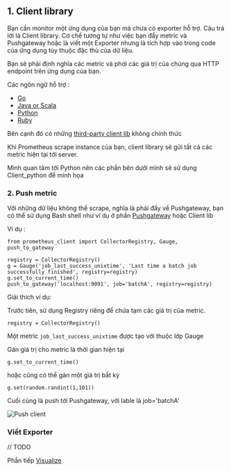 ## 1. Client library 

Bạn cần monitor một ứng dụng của bạn mà chưa có exporter hỗ trợ. Câu trả lời là Client library. Cơ chế tương tự như việc bạn đẩy metric và Pushgateway hoặc là viết một Exporter nhưng là tích hợp vào trong code của ứng dụng tùy thuộc đặc thù của dữ liệu.

Bạn sẽ phải định nghĩa các metric và phơi các giá trị của chúng qua HTTP endpoint trên ứng dụng của bạn. 

Các ngôn ngữ hỗ trợ :

- [Go](https://github.com/prometheus/client_golang)
- [Java or Scala](https://github.com/prometheus/client_java)
- [Python](https://github.com/prometheus/client_python)
- [Ruby](https://github.com/prometheus/client_ruby)

Bên cạnh đó có những [third-party client lib](https://prometheus.io/docs/instrumenting/clientlibs/) không chính thức

Khi Prometheus scrape instance của bạn, client library sẽ gửi tất cả các metric hiện tại tới server.

Mình quan tâm tới Python nên các phần bên dưới mình sẽ sử dụng Client_python để minh họa

### 2. Push metric 

Với những dữ liệu không thể scrape, nghĩa là phải đẩy về Pushgateway, bạn có thể sử dụng Bash shell như ví dụ ở phần [Pushgateway](Pushgateway.md) hoặc Client lib

Ví dụ :

```
from prometheus_client import CollectorRegistry, Gauge, push_to_gateway

registry = CollectorRegistry()
g = Gauge('job_last_success_unixtime', 'Last time a batch job successfully finished', registry=registry)
g.set_to_current_time()
push_to_gateway('localhost:9091', job='batchA', registry=registry)
```
Giải thích ví dụ:

Trước tiên, sử dụng Registry riêng để chứa tạm các giá trị của metric. 

```
registry = CollectorRegistry()
```

Một metric `job_last_success_unixtime` được tạo với thuộc lớp Gauge

Gán giá trị cho metric là thời gian hiện tại

```
g.set_to_current_time()
```

hoặc cũng có thể gán một giá trị bất kỳ 
```
g.set(random.randint(1,101))
```

Cuối cùng là push tới Pushgateway, với lable là job='batchA'

![Push client]()


### Viết Exporter 

// TODO




Phần tiếp [Visualize](Visualize.md)